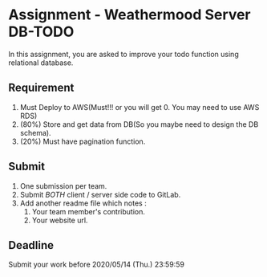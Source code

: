 # Assignment - Weathermood Server DB-TODO

In this assignment, you are asked to improve your todo function using relational database.

## Requirement
1. Must Deploy to AWS(Must!!! or you will get 0. You may need to use AWS RDS) <br/>
2. (80%) Store and get data from DB(So you maybe need to design the DB schema).
3. (20%) Must have pagination function.<br/>

## Submit
1. One submission per team.
2. Submit *BOTH* client / server side code to GitLab.
3. Add another readme file which notes :
    1. Your team member's contribution.
    2. Your website url.

## Deadline
Submit your work before 2020/05/14 (Thu.) 23:59:59
